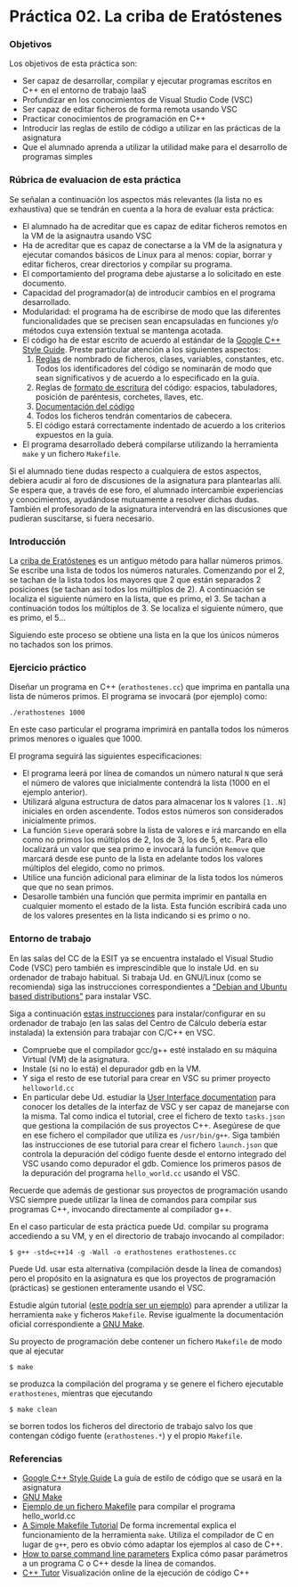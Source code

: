 # Práctica 02. La criba de Eratóstenes

### Objetivos
Los objetivos de esta práctica son: 

* Ser capaz de desarrollar, compilar y ejecutar programas escritos en C++ en el entorno de trabajo IaaS
* Profundizar en los conocimientos de Visual Studio Code (VSC)
* Ser capaz de editar ficheros de forma remota usando VSC
* Practicar conocimientos de programación en C++
* Introducir las reglas de estilo de código a utilizar en las prácticas de la asignatura
* Que el alumnado aprenda a utilizar la utilidad make para el desarrollo de programas simples

### Rúbrica de evaluacion de esta práctica
Se señalan a continuación los aspectos más relevantes (la lista no es exhaustiva)
que se tendrán en cuenta a la hora de evaluar esta práctica:

* El alumnado ha de acreditar que es capaz de editar ficheros remotos en la VM de la asignautra usando VSC
* Ha de acreditar que es capaz de conectarse a la VM de la asignatura y ejecutar comandos
básicos de Linux para al menos: copiar, borrar y editar ficheros, crear directorios y compilar su programa.
* El comportamiento del programa debe ajustarse a lo solicitado en este documento.
* Capacidad del programador(a) de introducir cambios en el programa desarrollado.
* Modularidad: el programa ha de escribirse de modo que las diferentes funcionalidades
que se precisen sean encapsuladas en funciones y/o métodos cuya extensión textual se mantenga acotada.
* El código ha de estar escrito de acuerdo al estándar de la [Google C++ Style Guide](https://google.github.io/styleguide/cppguide.html).
Preste particular atención a los siguientes aspectos:
    1. [Reglas](https://google.github.io/styleguide/cppguide.html#Naming) de nombrado de ficheros, clases, variables, constantes, etc. 
       Todos los identificadores del código se nominarán de modo que sean significativos y de acuerdo a lo especificado en la guía.
    2. Reglas de [formato de escritura](https://google.github.io/styleguide/cppguide.html#Formatting) del código: espacios, tabuladores, posición de paréntesis, corchetes, llaves, etc.
    3. [Documentación del código](https://google.github.io/styleguide/cppguide.html#Comments)
    4. Todos los ficheros tendrán comentarios de cabecera.
    5. El código estará correctamente indentado de acuerdo a los criterios expuestos en la guía.
* El programa desarrollado deberá compilarse utilizando la herramienta `make` y un fichero `Makefile`.

Si el alumnado tiene dudas respecto a cualquiera de estos aspectos, debiera acudir al
foro de discusiones de la asignatura para plantearlas allı́. 
Se espera que, a través de ese foro, el alumnado intercambie experiencias y conocimientos, ayudándose mutuamente
a resolver dichas dudas. 
También el profesorado de la asignatura intervendrá en las discusiones que pudieran suscitarse, si fuera necesario.
    
### Introducción
La [criba de Eratóstenes](https://en.wikipedia.org/wiki/Sieve_of_Eratosthenes) es un antiguo método para hallar números primos. 
Se escribe una lista de todos los números naturales. 
Comenzando por el 2, se tachan de la lista todos los mayores que 2 que están separados 2 posiciones (se tachan así todos los múltiplos de 2). 
A continuación se localiza el siguiente número en la lista, que es primo, el 3. 
Se tachan a continuación todos los múltiplos de 3. 
Se localiza el siguiente número, que es primo, el 5...

Siguiendo este proceso se obtiene una lista en la que los únicos números no tachados son los primos.

### Ejercicio práctico
Diseñar un programa en C++ (`erathostenes.cc`) que imprima en pantalla una lista de números primos.
El programa se invocará (por ejemplo) como:

`./erathostenes 1000`

En este caso particular el programa imprimirá en pantalla todos los números primos menores o iguales que 1000.

El programa seguirá las siguientes especificaciones:

* El programa leerá por línea de comandos un número natural `N` que será el número de valores que inicialmente
  contendrá la lista (1000 en el ejemplo anterior).
* Utilizará alguna estructura de datos para almacenar los `N` valores `[1..N]` iniciales en orden ascendente. 
  Todos estos números son considerados inicialmente primos.
* La función `Sieve` operará sobre la lista de valores e irá marcando en ella como no primos los múltiplos de
  2, los de 3, los de 5, etc. 
	Para ello localizará un valor que sea primo e invocará la función `Remove` que marcará desde ese punto de
	la lista en adelante todos los valores múltiplos del elegido, como no primos.
* Utilice una función adicional para eliminar de la lista todos los números que que no sean primos.
* Desarolle también una función que permita imprimir en pantalla en cualquier momento el estado de la lista. 
  Esta función escribirá cada uno de los valores presentes en la lista indicando si es primo o no.

### Entorno de trabajo
En las salas del CC de la ESIT ya se encuentra instalado el Visual Studio Code (VSC) pero también es 
imprescindible que lo instale Ud. en su ordenador de trabajo habitual.
Si trabaja Ud. en GNU/Linux (como se recomienda) siga las instrucciones correspondientes a
["Debian and Ubuntu based distributions"](https://code.visualstudio.com/docs/setup/linux#_debian-and-ubuntu-based-distributions) para instalar VSC.

Siga a continuación 
[estas instrucciones](https://code.visualstudio.com/docs/cpp/config-linux)
para instalar/configurar en su ordenador de trabajo (en las salas del Centro de Cálculo debería estar instalada) la extensión para trabajar con C/C++ en VSC.
* Compruebe que el compilador gcc/g++ esté instalado en su máquina Virtual (VM) de la asignatura.
* Instale (si no lo está) el depurador gdb en la VM.
* Y siga el resto de ese tutorial para crear en VSC su primer proyecto `helloworld.cc`
* En particular debe Ud. estudiar la
[User Interface documentation](https://code.visualstudio.com/docs/getstarted/userinterface)
para conocer los detalles de la interfaz de VSC y ser capaz de manejarse con la misma.
Tal como indica el tutorial, cree el fichero de texto `tasks.json` que gestiona la compilación de sus proyectos C++.
Asegúrese de que en ese fichero el compilador que utiliza es `/usr/bin/g++`.
Siga también las instrucciones de ese tutorial para crear el fichero `launch.json` que controla la depuración del código fuente desde el entorno integrado del VSC usando como depurador el gdb.
Comience los primeros pasos de la depuración del programa `hello_world.cc` usando el VSC.

Recuerde que además de gestionar sus proyectos de programación usando VSC siempre puede utilizar la línea de comandos para compilar
sus programas C++, invocando directamente al compilador g++.

En el caso particular de esta práctica puede Ud. compilar su programa accediendo a su VM, y en el directorio
de trabajo invocando al compilador:

`$ g++ -std=c++14 -g -Wall -o erathostenes erathostenes.cc`

Puede Ud. usar esta alternativa (compilación desde la línea de comandos) pero el propósito en la asignatura
es que los proyectos de programación (prácticas) se gestionen enteramente usando el VSC.

Estudie algún tutorial ([este podría ser un ejemplo](https://cs.colby.edu/maxwell/courses/tutorials/maketutor/)) para aprender a utilizar
la herramienta `make` y ficheros `Makefile`.
Revise igualmente la documentación oficial correspondiente a [GNU Make](https://www.gnu.org/software/make/).

Su proyecto de programación debe contener un fichero `Makefile` de modo que al ejecutar

`$ make`

se produzca la compilación del programa y se genere el fichero ejecutable `erathostenes`, mientras que
ejecutando

`$ make clean`

se borren todos los ficheros del directorio de trabajo salvo los que contengan código fuente
(`erathostenes.*`) y el propio `Makefile`.

### Referencias
* [Google C++ Style Guide](https://google.github.io/styleguide/cppguide.html) La guía de estilo de código que
  se usará en la asignatura
* [GNU Make](https://www.gnu.org/software/make/)
* [Ejemplo de un fichero Makefile](https://github.com/fsande/IB-class-code-examples/blob/master/IntroductionToC%2B%2B/Makefile) para compilar el programa hello_world.cc
* [A Simple Makefile Tutorial](https://cs.colby.edu/maxwell/courses/tutorials/maketutor/) De forma incremental
  explica el funcionamiento de la herramienta `make`. Utiliza el compilador de C en lugar de `g++`, pero es
	obvio cómo adaptar los ejemplos al caso de C++.
* [How to parse command line parameters](http://www.cplusplus.com/articles/DEN36Up4/) Explica cómo pasar parámetros a un programa C o C++ desde la línea de comandos.
* [C++ Tutor](http://pythontutor.com/cpp.html#mode=display) Visualización online de la ejecución de código C++
